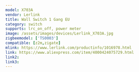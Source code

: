 ```yaml
---
model: X703A
vendor: Lerlink
title: Wall Switch 1 Gang EU
category: switch
supports: lrc_on_off, power meter
image: /assets/images/devices/Lerlink_X703A.jpg
zigbeemodel: ['TS0003']
compatible: [z2m,zigate]
mlink: https://www.lerlink.com/productinfo/1016978.html
link: https://www.aliexpress.com/item/4000424075729.html
link2: 
link3: 
---
```


